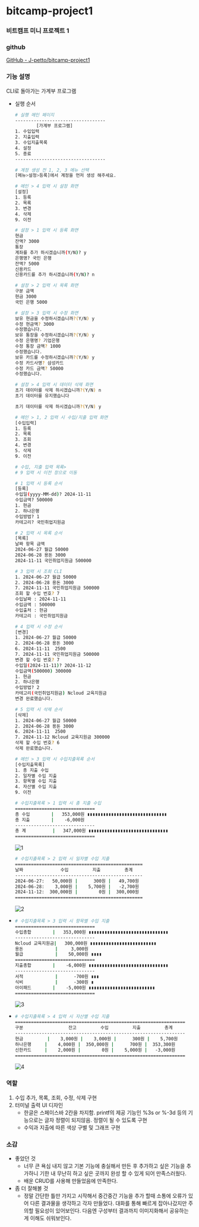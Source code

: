 # bitcamp-project1

### 비트캠프 미니 프로젝트 1

### github

[GitHub - J-petto/bitcamp-project1](https://github.com/J-petto/bitcamp-project1)

### 기능 설명

CLI로 돌아가는 가계부 프로그램

- 실행 순서

    ```bash
    # 실행 메인 페이지
    ----------------------------------
            [가계부 프로그램]
    1. 수입입력
    2. 지출입력
    3. 수입지출목록
    4. 설정
    5. 종료
    ----------------------------------
    
    # 계정 생성 전 1, 2, 3 메뉴 선택
    [메뉴>설정>등록]에서 계정을 먼저 생성 해주세요. 
    ```

    ```bash
    # 메인 > 4 입력 시 설정 화면
    [설정]
    1. 등록
    2. 목록
    3. 변경
    4. 삭제
    9. 이전
    
    # 설정 > 1 입력 시 등록 화면
    현금
    잔액? 3000
    통장
    계좌를 추가 하시겠습니까(Y/N)? y
    은행명? 국민 은행
    잔액? 5000
    신용카드
    신용카드를 추가 하시겠습니까(Y/N)? n
    
    # 설정 > 2 입력 시 목록 화면
    구분 금액
    현금 3000
    국민 은행 5000
    
    # 설정 > 3 입력 시 수정 화면
    보유 현금을 수정하시겠습니까?(Y/N) y
    수정 현금액? 3000
    수정했습니다.
    보유 통장을 수정하시겠습니까?(Y/N) y
    수정 은행명? 기업은행
    수정 통장 금액? 1000
    수정했습니다.
    보유 카드를 수정하시겠습니까?(Y/N) y
    수정 카드사명? 삼성카드
    수정 카드 금액? 50000
    수정했습니다.
    
    # 설정 > 4 입력 시 데이터 삭제 화면
    초기 데이터를 삭제 하시겠습니까?(Y/N) n
    초기 데이터를 유지했습니다
    
    초기 데이터를 삭제 하시겠습니까?(Y/N) y
    ```

    ```bash
    # 메인 > 1, 2 입력 시 수입/지출 입력 화면
    [수입입력]
    1. 등록
    2. 목록
    3. 조회
    4. 변경
    5. 삭제
    9. 이전
    
    # 수입, 지출 입력 목록>
    # 9 입력 시 이전 창으로 이동
    
    # 1 입력 시 등록 순서
    [등록]
    수입일(yyyy-MM-dd)? 2024-11-11
    수입금액? 500000
    1. 현금
    2. 하나은행
    수입방법? 1
    카테고리? 국민취업지원금
    
    # 2 입력 시 목록 순서
    [목록]
    날짜 항목 금액
    2024-06-27 월급 50000
    2024-06-28 용돈 3000
    2024-11-11 국민취업지원금 500000
    
    # 3 입력 시 조회 CLI
    1. 2024-06-27 월급 50000
    2. 2024-06-28 용돈 3000
    7. 2024-11-11 국민취업지원금 500000
    조회 할 수입 번호? 7
    수입날짜 : 2024-11-11
    수입금액 : 500000
    수입출처 : 현금
    카테고리 : 국민취업지원금
    
    # 4 입력 시 수정 순서
    [변경]
    1. 2024-06-27 월급 50000
    2. 2024-06-28 용돈 3000
    6. 2024-11-11  2500
    7. 2024-11-11 국민취업지원금 500000
    변경 할 수입 번호? 7
    수입일(2024-11-11)? 2024-11-12
    수입금액(500000) 300000
    1. 현금
    2. 하나은행
    수입방법? 2
    카테고리(국민취업지원금) Ncloud 교육지원금
    변경 완료했습니다.
    
    # 5 입력 시 삭제 순서
    [삭제]
    1. 2024-06-27 월급 50000
    2. 2024-06-28 용돈 3000
    6. 2024-11-11  2500
    7. 2024-11-12 Ncloud 교육지원금 300000
    삭제 할 수입 번호? 6
    삭제 완료했습니다.
    ```

    ```bash
    # 메인 > 3 입력 시 수입지출목록 순서
    [수입지출목록]
    1. 총 지출 수입
    2. 일자별 수입 지출
    3. 항목별 수입 지출
    4. 자산별 수입 지출
    9. 이전
    
    # 수입지출목록 > 1 입력 시 총 지출 수입
    ==============================
    총 수입        |   353,000원 ▮▮▮▮▮▮▮▮▮▮▮▮▮▮▮▮▮▮▮▮▮▮▮▮▮▮▮▮▮▮
    총 지출        |    -6,000원 
    ------------------------------
    총 계          |   347,000원 ▮▮▮▮▮▮▮▮▮▮▮▮▮▮▮▮▮▮▮▮▮▮▮▮▮▮▮▮▮▮
    ==============================
    ```

  ![1](/image/1.png)

    ```bash
    # 수입지출목록 > 2 입력 시 일자별 수입 지출
    ================================================
    날짜              수입         지출         총계
    ------------------------------------------------
    2024-06-27:   50,000원 |      300원 |   49,700원
    2024-06-28:    3,000원 |    5,700원 |   -2,700원
    2024-11-12:  300,000원 |        0원 |  300,000원
    ================================================
    ```

  ![2](/image/2.png)
- 
    ```bash
    # 수입지출목록 > 3 입력 시 항목별 수입 지출
    ==============================
    수입총합        |   353,000원 ▮▮▮▮▮▮▮▮▮▮▮▮▮▮▮▮▮▮▮▮▮▮▮▮▮▮▮▮▮▮
    ------------------------------
    Ncloud 교육지원금|   300,000원 ▮▮▮▮▮▮▮▮▮▮▮▮▮▮▮▮▮▮▮▮▮▮▮▮▮
    용돈            |     3,000원 
    월급            |    50,000원 ▮▮▮▮
    ==============================
    지출총합        |    -6,000원 ▮▮▮▮▮▮▮▮▮▮▮▮▮▮▮▮▮▮▮▮▮▮▮▮▮▮▮▮▮▮
    ------------------------------
    서적            |      -700원 ▮▮▮
    식비            |      -300원 ▮
    아이패드        |    -5,000원 ▮▮▮▮▮▮▮▮▮▮▮▮▮▮▮▮▮▮▮▮▮▮▮▮▮
    ==============================
    ```

  ![3](/image/3.png)
- 
    ```bash
    # 수입지출목록 > 4 입력 시 자산별 수입 지출
    ================================================================
    구분                 잔고         수입         지출         총계
    ----------------------------------------------------------------
    현금         |    3,000원 |    3,000원 |      300원 |    5,700원
    하나은행     |    4,000원 |  350,000원 |      700원 |  353,300원
    신한카드     |    2,000원 |        0원 |    5,000원 |   -3,000원
    ================================================================
    ```

  ![4](/image/4.png)

### 역할

1. 수입 추가, 목록, 조회, 수정, 삭제 구현
2. 터미널 출력 UI 디자인
    - 한글은 스페이스바 2칸을 차지함.
      printf의 제공 기능인 %3s or %-3d 등의 기능으로는 글자 정렬이 되지않음.
      정렬이 될 수 있도록 구현
    - 수익과 지출에 따른 색상 구별 및 그래프 구현

### 소감

- 좋았던 것
    - 너무 큰 욕심 내지 않고 기본 기능에 충실해서 만든 후 추가하고 싶은 기능을 추가하니 기한 내 무난히 하고 싶은 곳까지 완성 할 수 있게 되어 만족스러웠다.
    - 배운 CRUD를 사용해 만들었음에 만족한다.
- 좀 더 잘해볼 것
    - 정말 간단한 틀만 가지고 시작해서 중간중간 기능을 추가 할때 소통에 오류가 있어 다른 결과물을 생각하고 각자 만들었다. 대화를 통해 빠르게 잡아나갔지만 주의할 필요성이 있어보인다.
      다음엔 구성부터 결과까지 이미지화해서 공유하는게 이해도 쉬워보인다.